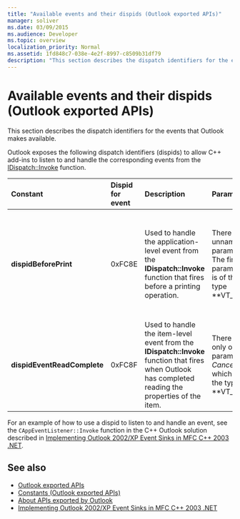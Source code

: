 ```yaml
---
title: "Available events and their dispids (Outlook exported APIs)"
manager: soliver
ms.date: 03/09/2015
ms.audience: Developer
ms.topic: overview
localization_priority: Normal
ms.assetid: 1fd848c7-038e-4e2f-8997-c8509b31df79
description: "This section describes the dispatch identifiers for the events that Outlook makes available."
---
```


# Available events and their dispids (Outlook exported APIs)

This section describes the dispatch identifiers for the events that Outlook makes available.
  
Outlook exposes the following dispatch identifiers (dispids) to allow C++ add-ins to listen to and handle the corresponding events from the [IDispatch::Invoke](https://docs.microsoft.com/previous-versions/windows/desktop/api/oaidl/nf-oaidl-idispatch-invoke) function. 
  
|**Constant**|**Dispid for event**|**Description**|**Parameters**|**Remarks**|
|:-----|:-----|:-----|:-----|:-----|
|**dispidBeforePrint** <br/> |0xFC8E  <br/> |Used to handle the application-level event from the **IDispatch::Invoke** function that fires before a printing operation.  <br/> | There are 2 unnamed parameters:  <br/>  The first parameter is of the type **VT_BOOL|VT_BREF**. Return **VARIANT_TRUE** in this parameter to cancel the event.  <br/>  The second parameter is not used and should be ignored.  <br/> |This dispid is available since Outlook 2010.  <br/> |
|**dispidEventReadComplete** <br/> |0xFC8F  <br/> |Used to handle the item-level event from the **IDispatch::Invoke** function that fires when Outlook has completed reading the properties of the item.  <br/> |There is only one parameter  _Cancel_ which is of the type **VT_BOOL|VT_BREF**. Return **VARIANT_TRUE** in this parameter to cancel the read operation.  <br/> |This dispid is available since Outlook 2010.  <br/> This event corresponds to the Exchange Client Extensions (ECE) event **IExchExtMessageEvents::OnReadComplete**, and also to the **ReadComplete** event that has been added to the object model since Outlook 2013.  <br/> |
   
For an example of how to use a dispid to listen to and handle an event, see the  `CAppEventListener::Invoke` function in the C++ Outlook solution described in [Implementing Outlook 2002/XP Event Sinks in MFC C++ 2003 .NET](https://www.codeproject.com/Articles/4230/Implementing-Outlook-2002-XP-Event-Sinks-in-MFC-C).
  
## See also

- [Outlook exported APIs](outlook-exported-apis.md)
- [Constants (Outlook exported APIs)](constants-outlook-exported-apis.md)
- [About APIs exported by Outlook](about-apis-exported-by-outlook.md)
- [Implementing Outlook 2002/XP Event Sinks in MFC C++ 2003 .NET](https://www.codeproject.com/Articles/4230/Implementing-Outlook-2002-XP-Event-Sinks-in-MFC-C)

